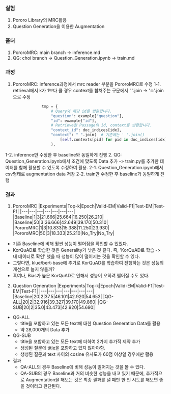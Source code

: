 ### 실험
1. Pororo Library의 MRC활용
2. Question Generation을 이용한 Augmentation

### 폴더
1. PororoMRC: main branch -> inference.md
2. QG: choi branch -> Question_Generation.ipynb -> train.md

### 과정
1. PororoMRC: inference과정에서 mrc reader 부분을 PororoMRC로 수정
  1-1. retrieval에서 k가 1보다 클 경우 context를 합쳐주는 구문에서 ' '.join -> '♧'.join으로 수정
```python
                tmp = {
                    # Query와 해당 id를 반환합니다.
                    "question": example["question"],
                    "id": example["id"],
                    # Retrieve한 Passage의 id, context를 반환합니다.
                    "context_id": doc_indices[idx],
                    "context": " ".join(  # 기존에는 ' '.join()
                        [self.contexts[pid] for pid in doc_indices[idx]]
                    ),
```
  1-2. inference만 수정한 후 baseline와 동일하게 진행
2. QG: Question_Generation.ipynb에서 조건에 맞도록 Data 추가 -> train.py를 추가한 데이터를 함께 활용할 수 있도록 수정하여 활용.
  2-1. Question_Generation.ipynb에서 csv형태로 augmentation data 저장
  2-2. train만 수정한 후 baseline과 동일하게 진행
  
### 결과
1. PororoMRC
|Experiments|Top-k|Epoch|Valid-EM|Valid-F1|Test-EM|Test-F1|
|---|---|---|---|---|---|---|
|Baseline|1|3|21.666|25.664|16.250|26.210|
|Baseline|50|3|36.666|42.649|39.170|50.310|
|PororoMRC|1|3|10.833|15.388|11.250|23.930|
|PororoMRC|50|3|18.333|25.210|No_Try|No_Try|

- 기존 Baseline에 비해 훨씬 성능이 떨어짐을 확인할 수 있었다.
- KorQuAD로 학습한 것은 Generality가 낮은 것 같다. 즉, 'KorQuAD로 학습 -> 내 데이터로 확인' 했을 때 성능이 많이 떨어지는 것을 확인할 수 있다.
- 그렇다면, klue/bert-base에 추가로 KorQuAD를 학습하여 진행하는 것은 성능의 개선으로 늘지 않을까?
- 혹여나, Bias가 높은 KorQuAD로 인해서 성능이 오히려 떨어질 수도 있다.

2. Question Generation
|Experiments|Top-k|Epoch|Valid-EM|Valid-F1|Test-EM|Test-F1|
|---|---|---|---|---|---|---|
|Baseline|20|2|37.5|46.101|42.920|54.653|
|QG-ALL|20|2|32.916|39.327|39.170|49.860|
|QG-SUB|20|2|35.0|43.473|42.920|54.690|

- QG-ALL
  - title을 포함하고 있는 모든 text에 대한 Question Generation Data를 활용
  - 약 28,000개의 Data 추가
- QG-SUB
  - title을 포함하고 있는 모든 text에 더하여 2가지 추가적 제약 추가
  - 생성된 질문에 title을 포함하고 있지 않아야함.
  - 생성된 질문과 text 사이의 cosine 유사도가 60점 이상일 경우에만 활용  
- 결과
  - QA-ALL의 경우 Baseline에 비해 성능이 떨어지는 것을 볼 수 있다.
  - QA-SUB의 경우 Baseline과 거의 비슷한 성능을 내고 있기 때문에, 추가적으로 Augmentation을 해보는 것은 최종 결과를 낼 때만 한 번 시도를 해보면 좋을 것이라고 판단된다.
   

